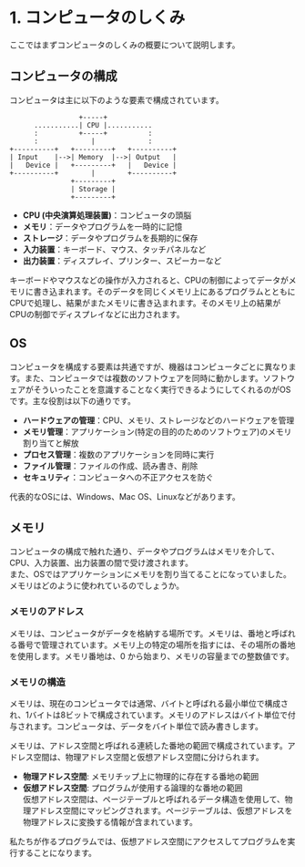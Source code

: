 # 1. コンピュータのしくみ

ここではまずコンピュータのしくみの概要について説明します。

## コンピュータの構成

コンピュータは主に以下のような要素で構成されています。

```
                 +-----+
      ...........| CPU |...........
      :          +-----+          :
      :             |             :
+----------+   +---------+   +----------+
| Input    |-->| Memory  |-->| Output   |
|   Device |   +---------+   |   Device |
+----------+        |        +----------+
               +---------+
               | Storage |
               +---------+             
```

* **CPU (中央演算処理装置)**：コンピュータの頭脳
* **メモリ**：データやプログラムを一時的に記憶
* **ストレージ**：データやプログラムを長期的に保存
* **入力装置**：キーボード、マウス、タッチパネルなど
* **出力装置**：ディスプレイ、プリンター、スピーカーなど

キーボードやマウスなどの操作が入力されると、CPUの制御によってデータがメモリに書き込まれます。そのデータを同じくメモリ上にあるプログラムとともにCPUで処理し、結果がまたメモリに書き込まれます。そのメモリ上の結果がCPUの制御でディスプレイなどに出力されます。

## OS

コンピュータを構成する要素は共通ですが、機器はコンピュータごとに異なります。また、コンピュータでは複数のソフトウェアを同時に動かします。ソフトウェアがそういったことを意識することなく実行できるようにしてくれるのがOSです。主な役割は以下の通りです。

* **ハードウェアの管理**：CPU、メモリ、ストレージなどのハードウェアを管理
* **メモリ管理**：アプリケーション(特定の目的のためのソフトウェア)のメモリ割り当てと解放
* **プロセス管理**：複数のアプリケーションを同時に実行
* **ファイル管理**：ファイルの作成、読み書き、削除
* **セキュリティ**：コンピュータへの不正アクセスを防ぐ

代表的なOSには、Windows、Mac OS、Linuxなどがあります。

## メモリ

コンピュータの構成で触れた通り、データやプログラムはメモリを介して、CPU、入力装置、出力装置の間で受け渡されます。    
また、OSではアプリケーションにメモリを割り当てることになっていました。    
メモリはどのように使われているのでしょうか。

### メモリのアドレス
メモリは、コンピュータがデータを格納する場所です。メモリは、番地と呼ばれる番号で管理されています。メモリ上の特定の場所を指すには、その場所の番地を使用します。メモリ番地は、0 から始まり、メモリの容量までの整数値です。

### メモリの構造
メモリは、現在のコンピュータでは通常、バイトと呼ばれる最小単位で構成され、1バイトは8ビットで構成されています。メモリのアドレスはバイト単位で付与されます。コンピュータは、データをバイト単位で読み書きします。

メモリは、アドレス空間と呼ばれる連続した番地の範囲で構成されています。アドレス空間は、物理アドレス空間と仮想アドレス空間に分けられます。

* **物理アドレス空間**: メモリチップ上に物理的に存在する番地の範囲
* **仮想アドレス空間**: プログラムが使用する論理的な番地の範囲    
仮想アドレス空間は、ページテーブルと呼ばれるデータ構造を使用して、物理アドレス空間にマッピングされます。ページテーブルは、仮想アドレスを物理アドレスに変換する情報が含まれています。

私たちが作るプログラムでは、仮想アドレス空間にアクセスしてプログラムを実行することになります。
